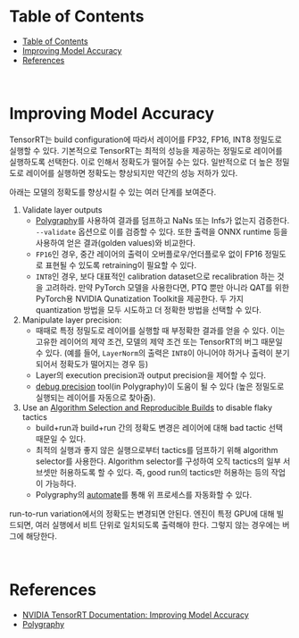 # Table of Contents

- [Table of Contents](#table-of-contents)
- [Improving Model Accuracy](#improving-model-accuracy)
- [References](#references)

<br>

# Improving Model Accuracy

TensorRT는 build configuration에 따라서 레이어를 FP32, FP16, INT8 정밀도로 실행할 수 있다. 기본적으로 TensorRT는 최적의 성능을 제공하는 정밀도로 레이어를 실행하도록 선택한다. 이로 인해서 정확도가 떨어질 수는 있다. 일반적으로 더 높은 정밀도로 레이어를 실행하면 정확도는 향상되지만 약간의 성능 저하가 있다.

아래는 모델의 정확도를 향상시킬 수 있는 여러 단계를 보여준다.

1. Validate layer outputs
   - [Polygraphy](https://github.com/NVIDIA/TensorRT/tree/main/tools/Polygraphy)를 사용하여 결과를 덤프하고 NaNs 또는 Infs가 없는지 검증한다. `--validate` 옵션으로 이를 검증할 수 있다. 또한 출력을 ONNX runtime 등을 사용하여 얻은 결과(golden values)와 비교한다.
   - `FP16`인 경우, 중간 레이어의 출력이 오버플로우/언더플로우 없이 FP16 정밀도로 표현될 수 있도록 retraining이 필요할 수 있다.
   - `INT8`인 경우, 보다 대표적인 calibration dataset으로 recalibration 하는 것을 고려하라. 만약 PyTorch 모델을 사용한다면, PTQ 뿐만 아니라 QAT를 위한 PyTorch용 NVIDIA Qunatization Toolkit을 제공한다. 두 가지 quantization 방법을 모두 시도하고 더 정확한 방법을 선택할 수 있다.
2. Manipulate layer precision:
   - 때때로 특정 정밀도로 레이어를 실행할 때 부정확한 결과를 얻을 수 있다. 이는 고유한 레이어의 제약 조건, 모델의 제약 조건 또는 TensorRT의 버그 때문일 수 있다. (예를 들어, `LayerNorm`의 출력은 `INT8`이 아니어야 하거나 출력이 분기되어서 정확도가 떨어지는 경우 등)
   - Layer의 execution precision과 output precision을 제어할 수 있다.
   - [debug precision](https://github.com/NVIDIA/TensorRT/tree/main/tools/Polygraphy/polygraphy/tools/debug) tool(in Polygraphy)이 도움이 될 수 있다 (높은 정밀도로 실행되는 레이어를 자동으로 찾아줌).
3. Use an [Algorithm Selection and Reproducible Builds](https://docs.nvidia.com/deeplearning/tensorrt/developer-guide/index.html#algorithm-select) to disable flaky tactics
   - build+run과 build+run 간의 정확도 변경은 레이어에 대해 bad tactic 선택 때문일 수 있다.
   - 최적의 실행과 좋지 않은 실행으로부터 tactics를 덤프하기 위해 algorithm selector를 사용한다. Algorithm selector를 구성하여 오직 tactics의 일부 서브셋만 허용하도록 할 수 있다. 즉, good run의 tactics만 허용하는 등의 작업이 가능하다.
   - Polygraphy의 [automate](https://github.com/NVIDIA/TensorRT/tree/main/tools/Polygraphy/examples/cli/debug/01_debugging_flaky_trt_tactics)를 통해 위 프로세스를 자동화할 수 있다.

run-to-run variation에서의 정확도는 변경되면 안된다. 엔진이 특정 GPU에 대해 빌드되면, 여러 실행에서 비트 단위로 일치되도록 출력해야 한다. 그렇지 않는 경우에는 버그에 해당한다.

<br>

# References

- [NVIDIA TensorRT Documentation: Improving Model Accuracy](https://docs.nvidia.com/deeplearning/tensorrt/developer-guide/index.html#model-accuracy)
- [Polygraphy](https://github.com/NVIDIA/TensorRT/tree/main/tools/Polygraphy/polygraphy)
